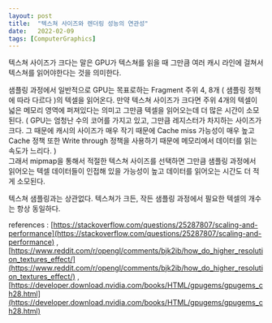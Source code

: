 ```yaml
---
layout: post
title:  "텍스쳐 사이즈와 렌더링 성능의 연관성"
date:   2022-02-09
tags: [ComputerGraphics]
---
```


텍스쳐 사이즈가 크다는 말은 GPU가 텍스쳐를 읽을 때 그만큼 여러 캐시 라인에 걸쳐서 텍스쳐를 읽어야한다는 것을 의미한다.          

샘플링 과정에서 일반적으로 GPU는 목표로하는 Fragment 주위 4, 8개 ( 샘플링 정책에 따라 다르다 )의 텍셀을 읽어온다. 만약 텍스쳐 사이즈가 크다면 주위 4개의 텍셀이 넓은 메모리 영역에 퍼져있다는 의미고 그만큼 텍셀을 읽어오는데 더 많은 시간이 소모된다. ( GPU는 엄청난 수의 코어를 가지고 있고, 그만큼 레지스터가 차지하는 사이즈가 크다. 그 때문에 캐시의 사이즈가 매우 작기 때문에 Cache miss 가능성이 매우 높고 Cache 정책 또한 Write through 정책을 사용하기 때문에 메모리에서 데이터를 읽는 속도가 느리다. )                               
그래서 mipmap을 통해서 적절한 텍스쳐 사이즈를 선택하면 그만큼 샘플링 과정에서 읽어오는 텍셀 데이터들이 인접해 있을 가능성이 높고 데이터를 읽어오는 시간도 더 적게 소모된다.          

텍스쳐 샘플링과는 상관없다. 텍스쳐가 크든, 작든 샘플링 과정에서 필요한 텍셀의 개수는 항상 동일하다.            




references : [https://stackoverflow.com/questions/25287807/scaling-and-performance](https://stackoverflow.com/questions/25287807/scaling-and-performance)  ,  [https://www.reddit.com/r/opengl/comments/bjk2ib/how_do_higher_resolution_textures_effect/](https://www.reddit.com/r/opengl/comments/bjk2ib/how_do_higher_resolution_textures_effect/)  ,  [https://developer.download.nvidia.com/books/HTML/gpugems/gpugems_ch28.html](https://developer.download.nvidia.com/books/HTML/gpugems/gpugems_ch28.html)                       